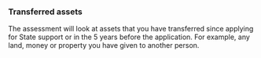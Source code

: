 ###  Transferred assets

The assessment will look at assets that you have transferred since applying
for State support or in the 5 years before the application. For example, any
land, money or property you have given to another person.
